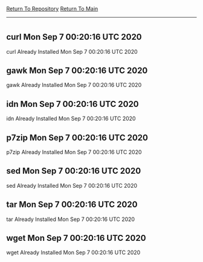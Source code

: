 [Return To Repository](https://github.com/deathbybandaid/piholeparser/)
[Return To Main](https://github.com/deathbybandaid/piholeparser/blob/master/RecentRunLogs/Mainlog.md)
____________________________________
# 
## curl Mon Sep  7 00:20:16 UTC 2020
curl Already Installed Mon Sep  7 00:20:16 UTC 2020
## gawk Mon Sep  7 00:20:16 UTC 2020
gawk Already Installed Mon Sep  7 00:20:16 UTC 2020
## idn Mon Sep  7 00:20:16 UTC 2020
idn Already Installed Mon Sep  7 00:20:16 UTC 2020
## p7zip Mon Sep  7 00:20:16 UTC 2020
p7zip Already Installed Mon Sep  7 00:20:16 UTC 2020
## sed Mon Sep  7 00:20:16 UTC 2020
sed Already Installed Mon Sep  7 00:20:16 UTC 2020
## tar Mon Sep  7 00:20:16 UTC 2020
tar Already Installed Mon Sep  7 00:20:16 UTC 2020
## wget Mon Sep  7 00:20:16 UTC 2020
wget Already Installed Mon Sep  7 00:20:16 UTC 2020
